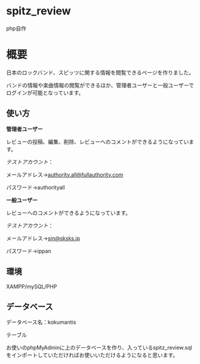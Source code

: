 # spitz_review

php自作

# 概要

日本のロックバンド、スピッツに関する情報を閲覧できるページを作りました。

バンドの情報や楽曲情報の閲覧ができるほか、管理者ユーザーと一般ユーザーでログインが可能となっています。

## 使い方

**管理者ユーザー**

レビューの投稿、編集、削除、レビューへのコメントができるようになっています。

*テストアカウント*：

メールアドレス→authority.all@fullauthority.com

パスワード→authorityall

**一般ユーザー**

レビューへのコメントができるようになっています。

*テストアカウント*：

メールアドレス→sin@sksks.jp

パスワード→ippan

## 環境

XAMPP/mySQL/PHP

## データベース

データベース名：kokumantis

テーブル

お使いのphpMyAdminに上のデータベースを作り、入っているspitz_review.sqlをインポートしていただければお使いいただけるようになると思います。
